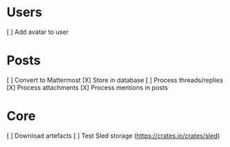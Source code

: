 # Users
  [ ] Add avatar to user
# Posts
  [ ] Convert to Mattermost
  [X] Store in database
  [ ] Process threads/replies
  [X] Process attachments
  [X] Process mentions in posts
# Core
  [ ] Download artefacts
  [ ] Test Sled storage (https://crates.io/crates/sled)
